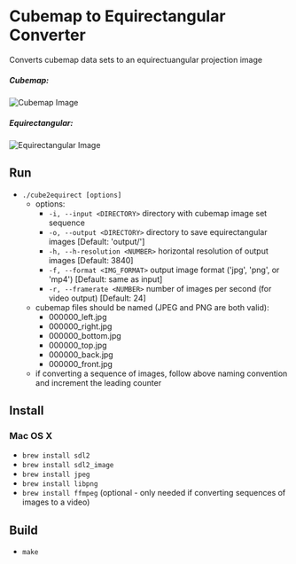 Cubemap to Equirectangular Converter
=======

Converts cubemap data sets to an equirectuangular projection image

##### Cubemap: #####
![Cubemap Image](https://drive.google.com/uc?id=0B3xEf6dg2km5dGNscGZ6c081VkE)

##### Equirectangular: #####
![Equirectangular Image](https://drive.google.com/uc?id=0B3xEf6dg2km5NDlBcGRnczRESzQ)

## Run ##

* `./cube2equirect [options]`
    * options:
        * `-i, --input <DIRECTORY>` directory with cubemap image set sequence
        * `-o, --output <DIRECTORY>` directory to save equirectangular images [Default: 'output/']
        * `-h, --h-resolution <NUMBER>` horizontal resolution of output images [Default: 3840]
        * `-f, --format <IMG_FORMAT>` output image format ('jpg', 'png', or 'mp4') [Default: same as input]
        * `-r, --framerate <NUMBER>` number of images per second (for video output) [Default: 24]
    * cubemap files should be named (JPEG and PNG are both valid):
        * 000000_left.jpg
        * 000000_right.jpg
        * 000000_bottom.jpg
        * 000000_top.jpg
        * 000000_back.jpg
        * 000000_front.jpg
    * if converting a sequence of images, follow above naming convention and increment the leading counter

## Install ##

### Mac OS X ###

* `brew install sdl2`
* `brew install sdl2_image`
* `brew install jpeg`
* `brew install libpng`
* `brew install ffmpeg` (optional - only needed if converting sequences of images to a video)

## Build ##

* `make`

